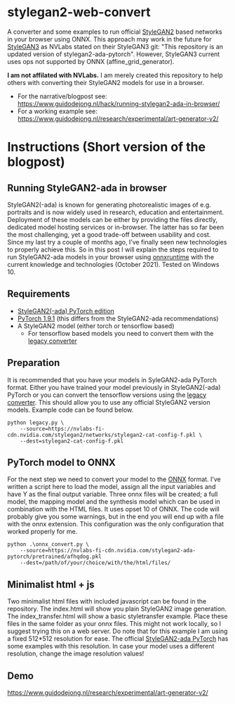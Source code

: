 # stylegan2-web-convert
A converter and some examples to run official [StyleGAN2](https://github.com/NVlabs/stylegan2) based networks in your browser using ONNX. This approach may work in the future for [StyleGAN3](https://github.com/NVlabs/stylegan3) as NVLabs stated on their StyleGAN3 git: "This repository is an updated version of stylegan2-ada-pytorch". However, StyleGAN3 current uses ops not supported by ONNX (affine_grid_generator).

**I am not affilated with NVLabs.** I am merely created this repository to help others with converting their StyleGAN2 models for use in a browser.
- For the narrative/blogpost see: https://www.guidodejong.nl/hack/running-stylegan2-ada-in-browser/
- For a working example see: https://www.guidodejong.nl/research/experimental/art-generator-v2/

# Instructions (Short version of the blogpost)
## Running StyleGAN2-ada in browser
StyleGAN2(-ada) is known for generating photorealistic images of e.g. portraits and is now widely used in research, education and entertainment. Deployment of these models can be either by providing the files directly, dedicated model hosting services or in-browser. The latter has so far been the most challenging, yet a good trade-off between usability and cost. Since my last try a couple of months ago, I’ve finally seen new technologies to properly achieve this. So in this post I will explain the steps required to run StyleGAN2-ada models in your browser using [onnxruntime](https://github.com/microsoft/onnxruntime) with the current knowledge and technologies (October 2021). Tested on Windows 10.

## Requirements
- [StyleGAN2(-ada) PyTorch edition](https://github.com/NVlabs/stylegan2-ada-pytorch)
- [PyTorch 1.9.1](https://pytorch.org/get-started/locally/) (this differs from the StyleGAN2-ada recommendations)
- A StyleGAN2 model (either torch or tensorflow based)
  - For tensorflow based models you need to convert them with the [legacy converter](https://github.com/NVlabs/stylegan2-ada-pytorch/blob/main/legacy.py)

## Preparation
It is recommended that you have your models in SyleGAN2-ada PyTorch format. Either you have trained your model previously in StyleGAN2(-ada) PyTorch or you can convert the tensorflow versions using the [legacy converter](https://github.com/NVlabs/stylegan2-ada-pytorch/blob/main/legacy.py). This should allow you to use any official StyleGAN2 version models. Example code can be found below.
```
python legacy.py \
    --source=https://nvlabs-fi-cdn.nvidia.com/stylegan2/networks/stylegan2-cat-config-f.pkl \
    --dest=stylegan2-cat-config-f.pkl
```

## PyTorch model to ONNX
For the next step we need to convert your model to the [ONNX](https://onnx.ai/) format. I’ve written a script here to load the model, assign all the input variables and have Y as the final output variable. Three onnx files will be created; a full model, the mapping model and the synthesis model which can be used in combination with the HTML files. It uses opset 10 of ONNX. The code will probably give you some warnings, but in the end you will end up with a file with the onnx extension. This configuration was the only configuration that worked properly for me.
```
python .\onnx_convert.py \
    --source=https://nvlabs-fi-cdn.nvidia.com/stylegan2-ada-pytorch/pretrained/afhqdog.pkl
    --dest=/path/of/your/choice/with/the/html/files/
```

## Minimalist html + js
Two minimalist html files with included javascript can be found in the repository. The index.html will show you plain StyleGAN2 image generation. The index_transfer.html will show a basic styletransfer example. Place these files in the same folder as your onnx files. This might not work locally, so I suggest trying this on a web server. Do note that for this example I am using a fixed 512\*512 resolution for ease. The official [StyleGAN2-ada PyTorch](https://github.com/NVlabs/stylegan2-ada-pytorch) has some examples with this resolution. In case your model uses a different resolution, change the image resolution values!

## Demo
https://www.guidodejong.nl/research/experimental/art-generator-v2/
